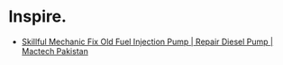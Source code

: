# Inspire.
- [Skillful Mechanic Fix Old Fuel Injection Pump | Repair Diesel Pump | Mactech Pakistan](https://youtu.be/XfXnJsSg_OU)
